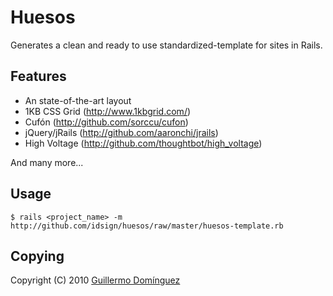 Huesos
======

Generates a clean and ready to use standardized-template for sites in Rails.


Features
--------

* An state-of-the-art layout
* 1KB CSS Grid (http://www.1kbgrid.com/)
* Cufón (http://github.com/sorccu/cufon)
* jQuery/jRails (http://github.com/aaronchi/jrails)
* High Voltage (http://github.com/thoughtbot/high_voltage)

And many more...


Usage
-----

	$ rails <project_name> -m http://github.com/idsign/huesos/raw/master/huesos-template.rb


Copying
-------

Copyright (C) 2010 [Guillermo Domínguez](http://memodominguez.com/about)
